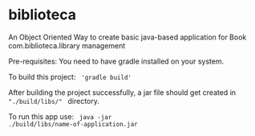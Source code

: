 # biblioteca
An Object Oriented Way to create basic java-based application for Book com.biblioteca.library management

Pre-requisites:
You need to have gradle installed on your system.

To build this project: <code> 'gradle build' </code>

After building the project successfully, a jar file should get created in <code> "./build/libs/" </code> directory.

To run this app use: 
<code> java -jar ./build/libs/name-of-application.jar </code>
